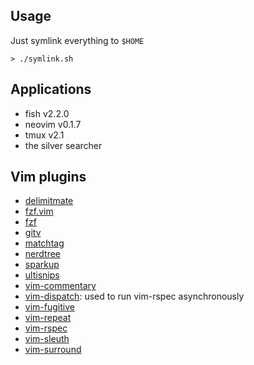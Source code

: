 ## Usage

Just symlink everything to `$HOME`

```
> ./symlink.sh
```

## Applications

- fish v2.2.0
- neovim v0.1.7
- tmux v2.1
- the silver searcher

## Vim plugins

- [delimitmate](https://github.com/Raimondi/delimitMate)
- [fzf.vim](https://github.com/junegunn/fzf.vim)
- [fzf](https://github.com/junegunn/fzf)
- [gitv](https://github.com/gregsexton/gitv)
- [matchtag](https://github.com/gregsexton/MatchTag)
- [nerdtree](https://github.com/scrooloose/nerdtree)
- [sparkup](https://github.com/rstacruz/sparkup)
- [ultisnips](https://github.com/SirVer/ultisnips)
- [vim-commentary](https://github.com/tpope/vim-commentary)
- [vim-dispatch](https://github.com/tpope/vim-dispatch): used to run vim-rspec asynchronously
- [vim-fugitive](https://github.com/tpope/vim-fugitive)
- [vim-repeat](https://github.com/tpope/vim-repeat)
- [vim-rspec](https://github.com/thoughtbot/vim-rspec)
- [vim-sleuth](https://github.com/tpope/vim-sleuth)
- [vim-surround](https://github.com/tpope/vim-surround)
